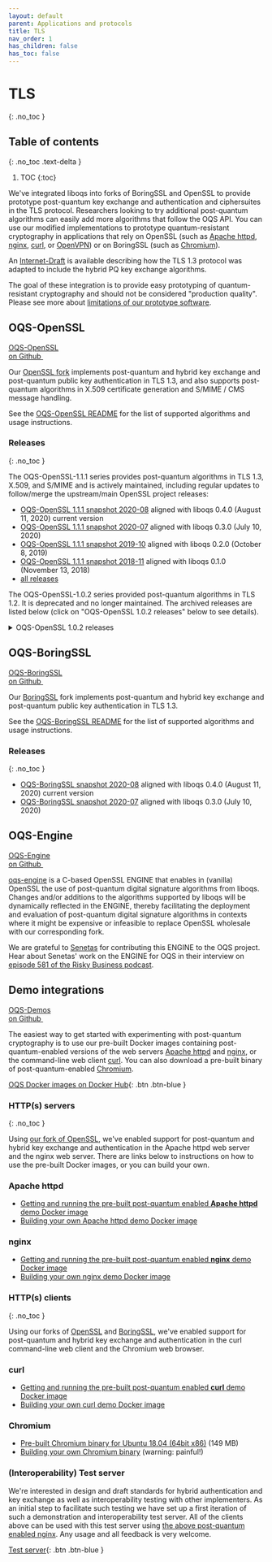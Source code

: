```yaml
---
layout: default
parent: Applications and protocols
title: TLS
nav_order: 1
has_children: false
has_toc: false
---
```


# TLS
{: .no_toc }

## Table of contents
{: .no_toc .text-delta }

1. TOC
{:toc}


We've integrated liboqs into forks of BoringSSL and OpenSSL to provide prototype post-quantum key exchange and authentication and ciphersuites in the TLS protocol.  Researchers looking to try additional post-quantum algorithms can easily add more algorithms that follow the OQS API.  You can use our modified implementations to prototype quantum-resistant cryptography in applications that rely on OpenSSL (such as <a href="https://github.com/open-quantum-safe/oqs-demos/tree/master/httpd">Apache httpd</a>, <a href="https://github.com/open-quantum-safe/oqs-demos/tree/master/nginx">nginx</a>, <a href="https://github.com/open-quantum-safe/oqs-demos/tree/master/curl">curl</a>, or <a href="https://www.microsoft.com/en-us/research/project/post-quantum-crypto-vpn/">OpenVPN</a>) or on BoringSSL (such as <a href="https://github.com/open-quantum-safe/oqs-demos/tree/master/chromium">Chromium</a>).  

An [Internet-Draft](https://tools.ietf.org/html/draft-ietf-tls-hybrid-design-00) is available describing how the TLS 1.3 protocol was adapted to include the hybrid PQ key exchange algorithms.

The goal of these integration is to provide easy prototyping of quantum-resistant cryptography and should not be considered "production quality".  Please see more about [limitations of our prototype software](../about).

## OQS-OpenSSL

<div class="float-right"><a class="btn btn-purple" href="https://github.com/open-quantum-safe/openssl">OQS-OpenSSL <br>on Github <img src="{{ site.baseurl }}/img/logos/GitHub-Mark-Light-64px.png" style="height: 1em; padding-left: 1em; margin-bottom: -2px;"></a></div>

Our <a href="https://github.com/open-quantum-safe/openssl">OpenSSL fork</a> implements post-quantum and hybrid key exchange and post-quantum public key authentication in TLS 1.3, and also supports post-quantum algorithms in X.509 certificate generation and S/MIME / CMS message handling. 

See the [OQS-OpenSSL README](https://github.com/open-quantum-safe/openssl/blob/OQS-OpenSSL_1_1_1-stable/README.md) for the list of supported algorithms and usage instructions.

### Releases
{: .no_toc }

The OQS-OpenSSL-1.1.1 series provides post-quantum algorithms in TLS 1.3, X.509, and S/MIME and is actively maintained, including regular updates to follow/merge the upstream/main OpenSSL project releases:

- [OQS-OpenSSL 1.1.1 snapshot 2020-08](https://github.com/open-quantum-safe/openssl/releases/tag/OQS-OpenSSL_1_1_1-stable-snapshot-2020-08) aligned with liboqs 0.4.0 (August 11, 2020) <span class="label label-green">current version</span>
- [OQS-OpenSSL 1.1.1 snapshot 2020-07](https://github.com/open-quantum-safe/openssl/releases/tag/OQS-OpenSSL_1_1_1-stable-snapshot-2020-07) aligned with liboqs 0.3.0 (July 10, 2020)
- [OQS-OpenSSL 1.1.1 snapshot 2019-10](https://github.com/open-quantum-safe/openssl/releases/tag/OQS-OpenSSL_1_1_1-stable-snapshot-2019-10) aligned with liboqs 0.2.0 (October 8, 2019)
- [OQS-OpenSSL 1.1.1 snapshot 2018-11](https://github.com/open-quantum-safe/openssl/releases/tag/OQS-OpenSSL_1_1_1-stable-snapshot-2018-11) aligned with liboqs 0.1.0 (November 13, 2018)
- [all releases](https://github.com/open-quantum-safe/liboqs/releases)

The OQS-OpenSSL-1.0.2 series provided post-quantum algorithms in TLS 1.2.  It is deprecated and no longer maintained. The archived releases are listed below (click on "OQS-OpenSSL 1.0.2 releases" below to see details).

<details markdown="block">
<summary>OQS-OpenSSL 1.0.2 releases</summary>
- [OQS-OpenSSL 1.0.2 snapshot 2019-10](https://github.com/open-quantum-safe/openssl/releases/tag/OQS-OpenSSL_1_0_2-stable-snapshot-2019-10) aligned with liboqs 0.2.0 (October 8, 2019)
- [OQS-OpenSSL 1.0.2 snapshot 2018-11](https://github.com/open-quantum-safe/openssl/releases/tag/OQS-OpenSSL_1_0_2-stable-snapshot-2018-11) aligned with liboqs 0.1.0 (November 13, 2018)
- [OQS-OpenSSL 1.0.2 snapshot 2018-05](https://github.com/open-quantum-safe/openssl/releases/tag/OQS-OpenSSL_1_0_2-stable-snapshot-2018-05) (May 30, 2018)
- [OQS-OpenSSL 1.0.2 snapshot 2018-04](https://github.com/open-quantum-safe/openssl/releases/tag/OQS-OpenSSL_1_0_2-stable-snapshot-2018-04) (April 10, 2018)
</details>

## OQS-BoringSSL

<div class="float-right"><a class="btn btn-purple" href="https://github.com/open-quantum-safe/boringssl">OQS-BoringSSL <br> on Github <img src="{{ site.baseurl }}/img/logos/GitHub-Mark-Light-64px.png" style="height: 1em; padding-left: 1em; margin-bottom: -2px;"></a></div>

Our <a href="https://github.com/open-quantum-safe/boringssl">BoringSSL</a> fork implements post-quantum and hybrid key exchange and post-quantum public key authentication in TLS 1.3.

See the [OQS-BoringSSL README](https://github.com/open-quantum-safe/boringssl/blob/master/README.md) for the list of supported algorithms and usage instructions.

### Releases
{: .no_toc }

- [OQS-BoringSSL snapshot 2020-08](https://github.com/open-quantum-safe/boringssl/releases/tag/OQS-BoringSSL-snapshot-2020-08) aligned with liboqs 0.4.0 (August 11, 2020) <span class="label label-green">current version</span>
- [OQS-BoringSSL snapshot 2020-07](https://github.com/open-quantum-safe/boringssl/releases/tag/OQS-BoringSSL-snapshot-2020-07) aligned with liboqs 0.3.0 (July 10, 2020)

## OQS-Engine

<div class="float-right"><a class="btn btn-purple" href="https://github.com/open-quantum-safe/oqs-engine">OQS-Engine <br> on Github <img src="{{ site.baseurl }}/img/logos/GitHub-Mark-Light-64px.png" style="height: 1em; padding-left: 1em; margin-bottom: -2px;"></a></div>

<a href="https://github.com/open-quantum-safe/oqs-engine">oqs-engine</a> is a C-based OpenSSL ENGINE that enables in (vanilla) OpenSSL the use of post-quantum digital signature algorithms from liboqs. Changes and/or additions to the algorithms supported by liboqs will be dynamically reflected in the ENGINE, thereby facilitating the deployment and evaluation of post-quantum digital signature algorithms in contexts where it might be expensive or infeasible to replace OpenSSL wholesale with our corresponding fork. 

We are grateful to <a href="https://www.senetas.com">Senetas</a> for contributing this ENGINE to the OQS project.  Hear about Senetas' work on the ENGINE for OQS in their interview on <a href="https://risky.biz/RB581/">episode 581 of the Risky Business podcast</a>.

## Demo integrations

<div class="float-right"><a class="btn btn-purple" href="https://github.com/open-quantum-safe/oqs-demos">OQS-Demos <br> on Github <img src="{{ site.baseurl }}/img/logos/GitHub-Mark-Light-64px.png" style="height: 1em; padding-left: 1em; margin-bottom: -2px;"></a></div>

The easiest way to get started with experimenting with post-quantum cryptography is to use our pre-built Docker images containing post-quantum-enabled versions of the web servers [Apache httpd](#apache-httpd) and [nginx](#nginx), or the command-line web client [curl](#curl).  You can also download a pre-built binary of post-quantum-enabled [Chromium](#chromium).

[OQS Docker images on Docker Hub](https://hub.docker.com/search?q=openquantumsafe&type=image){: .btn .btn-blue }

### HTTP(s) servers
{: .no_toc }

Using [our fork of OpenSSL](#oqs-openssl), we've enabled support for post-quantum and hybrid key exchange and authentication in the Apache httpd web server and the nginx web server.  There are links below to instructions on how to use the pre-built Docker images, or you can build your own.

### Apache httpd

- [Getting and running the pre-built post-quantum enabled **Apache httpd** demo Docker image](https://hub.docker.com/r/openquantumsafe/httpd)
- [Building your own Apache httpd demo Docker image](https://github.com/open-quantum-safe/oqs-demos/tree/master/httpd)

### nginx

- [Getting and running the pre-built post-quantum enabled **nginx** demo Docker image](https://hub.docker.com/r/openquantumsafe/nginx)
- [Building your own nginx demo Docker image](https://github.com/open-quantum-safe/oqs-demos/tree/master/nginx)

### HTTP(s) clients
{: .no_toc }

Using our forks of [OpenSSL](#oqs-openssl) and [BoringSSL](#oqs-boringssl), we've enabled support for post-quantum and hybrid key exchange and authentication in the curl command-line web client and the Chromium web browser.

### curl

- [Getting and running the pre-built post-quantum enabled **curl** demo Docker image](https://hub.docker.com/r/openquantumsafe/curl)
- [Building your own curl demo Docker image](https://github.com/open-quantum-safe/oqs-demos/tree/master/curl)

### Chromium

- [Pre-built Chromium binary for Ubuntu 18.04 (64bit x86)](https://github.com/open-quantum-safe/oqs-demos/releases/download/v0.4.0/chromium-ubuntu-0.4.0.tgz) (149 MB)
- [Building your own Chromium binary](https://github.com/open-quantum-safe/oqs-demos/tree/master/chromium) (warning: painful!)

### (Interoperability) Test server

We're interested in design and draft standards for hybrid authentication and key exchange as well as interoperability testing with other implementers. As an initial step to facilitate such testing we have set up a first iteration of such a demonstration and interoperability test server. All of the clients above can be used with this test server using [the above post-quantum enabled nginx](#nginx). Any usage and all feedback is very welcome.

[Test server](https://test.openquantumsafe.org/){: .btn .btn-blue }
